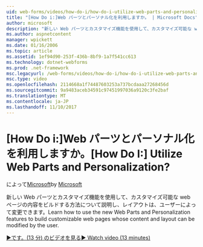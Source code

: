 ```yaml
---
uid: web-forms/videos/how-do-i/how-do-i-utilize-web-parts-and-personalization
title: "[How Do i:]Web パーツとパーソナル化を利用しますか。 | Microsoft Docs"
author: microsoft
description: "新しい Web パーツとカスタマイズ機能を使用して、カスタマイズ可能な web ページの内容をビルドする方法について説明し、レイアウトは、ユーザーによって変更できます。"
ms.author: aspnetcontent
manager: wpickett
ms.date: 01/16/2006
ms.topic: article
ms.assetid: 1ef94d90-253f-436b-8bf9-1a7f541cc613
ms.technology: dotnet-webforms
ms.prod: .net-framework
msc.legacyurl: /web-forms/videos/how-do-i/how-do-i-utilize-web-parts-and-personalization
msc.type: video
ms.openlocfilehash: 2114668a1f74487603253a737bcdaaa27268456d
ms.sourcegitcommit: 9a9483aceb34591c97451997036a9120c3fe2baf
ms.translationtype: MT
ms.contentlocale: ja-JP
ms.lasthandoff: 11/10/2017
---
```

<a name="how-do-i-utilize-web-parts-and-personalization"></a><span data-ttu-id="e7c7d-104">[How Do i:]Web パーツとパーソナル化を利用しますか。</span><span class="sxs-lookup"><span data-stu-id="e7c7d-104">[How Do I:] Utilize Web Parts and Personalization?</span></span>
====================
<span data-ttu-id="e7c7d-105">によって[Microsoft](https://github.com/microsoft)</span><span class="sxs-lookup"><span data-stu-id="e7c7d-105">by [Microsoft](https://github.com/microsoft)</span></span>

<span data-ttu-id="e7c7d-106">新しい Web パーツとカスタマイズ機能を使用して、カスタマイズ可能な web ページの内容をビルドする方法について説明し、レイアウトは、ユーザーによって変更できます。</span><span class="sxs-lookup"><span data-stu-id="e7c7d-106">Learn how to use the new Web Parts and Personalization features to build customizable web pages whose content and layout can be modified by the user.</span></span>

[<span data-ttu-id="e7c7d-107">&#9654;です。(13 分) のビデオを見る</span><span class="sxs-lookup"><span data-stu-id="e7c7d-107">&#9654; Watch video (13 minutes)</span></span>](https://channel9.msdn.com/Blogs/ASP-NET-Site-Videos/how-do-i-utilize-web-parts-and-personalization)
